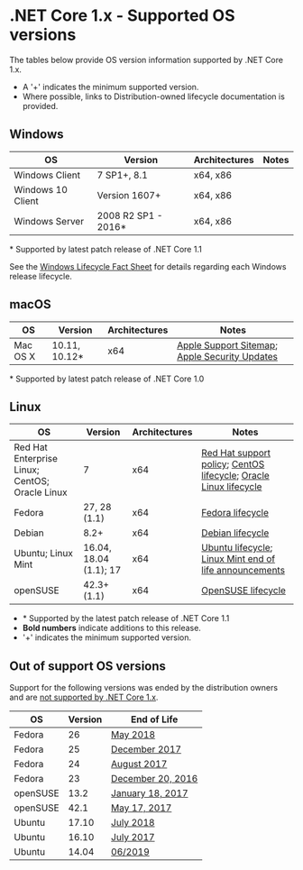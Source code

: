 # .NET Core 1.x - Supported OS versions

The tables below provide OS version information supported by .NET Core 1.x.

* A '+' indicates the minimum supported version.
* Where possible, links to Distribution-owned lifecycle documentation is provided.

## Windows

| OS                            | Version                        | Architectures| Notes |
| ------------------------------|--------------------------------|--------------|----- |
| Windows Client                | 7 SP1+, 8.1                  | x64, x86       | |
| Windows 10 Client             | Version 1607+                 | x64, x86       | |
| Windows Server                | 2008 R2 SP1 - 2016*            | x64, x86     | |

\* Supported by latest patch release of .NET Core 1.1

See the [Windows Lifecycle Fact Sheet](https://support.microsoft.com/help/13853/windows-lifecycle-fact-sheet) for details regarding each Windows release lifecycle.

## macOS

| OS                            | Version                        | Architectures| Notes |
| ------------------------------|--------------------------------|--------------|----- |
| Mac OS X                      | 10.11, 10.12*                  | x64          | [Apple Support Sitemap](https://support.apple.com/sitemap); [Apple Security Updates](https://support.apple.com/HT201222) |

\* Supported by latest patch release of .NET Core 1.0

## Linux

| OS                            | Version                        | Architectures| Notes |
| ------------------------------|--------------------------------|--------------|----- |
| Red Hat Enterprise Linux; CentOS; Oracle Linux | 7     | x64          | [Red Hat support policy](https://access.redhat.com/support/policy/updates/errata/); [CentOS lifecycle](https://wiki.centos.org/FAQ(2f)General.html); [Oracle Linux lifecycle](https://www.oracle.com/a/ocom/docs/elsp-lifetime-069338.pdf) |
| Fedora                        | 27, 28 (1.1)                   | x64          | [Fedora lifecycle](https://fedoraproject.org/wiki/End_of_life) |
| Debian                        | 8.2+                           | x64          | [Debian lifecycle](https://wiki.debian.org/DebianReleases) |
| Ubuntu; Linux Mint        | 16.04, 18.04 (1.1); 17     | x64    | [Ubuntu lifecycle](https://wiki.ubuntu.com/Releases); [Linux Mint end of life announcements](https://forums.linuxmint.com/search.php?keywords=%22end+of+life%22&terms=all&author=&sc=1&sf=titleonly&sr=posts&sk=t&sd=d&st=0&ch=300&t=0&submit=Search) |
| openSUSE                      | 42.3+ (1.1)                    | x64          | [OpenSUSE lifecycle](https://en.opensuse.org/Lifetime) |

* \* Supported by the latest patch release of .NET Core 1.1
* **Bold numbers** indicate additions to this release.
* '+' indicates the minimum supported version.

## Out of support OS versions

Support for the following versions was ended by the distribution owners and are [not supported by .NET Core 1.x](https://github.com/dotnet/core/blob/main/os-lifecycle-policy.md).

| OS         | Version  | End of Life |
| -----------|----------|------------- |
| Fedora     | 26       | [May 2018](https://fedoramagazine.org/fedora-26-end-life/) |
| Fedora     | 25       | [December 2017](https://fedoramagazine.org/fedora-25-end-life/) |
| Fedora     | 24       | [August 2017](https://fedoramagazine.org/fedora-24-eol/) |
| Fedora     | 23       | [December 20, 2016](https://lists.fedoraproject.org/archives/list/announce@lists.fedoraproject.org/thread/OHFCBTYXAO6NBH5BZZI3VIMIIL2ODFP5/) |
| openSUSE   | 13.2     | [January 18, 2017](https://lists.opensuse.org/opensuse-security-announce/2017-01/msg00033.html) |
| openSUSE   | 42.1     | [May 17, 2017](https://lists.opensuse.org/opensuse-security-announce/2017-05/msg00053.html) |
| Ubuntu     | 17.10    | [July 2018](https://lists.ubuntu.com/archives/ubuntu-announce/2018-July/000232.html) |
| Ubuntu     | 16.10    | [July 2017](https://lists.ubuntu.com/archives/ubuntu-announce/2017-July/000223.html) |
| Ubuntu     | 14.04    | [06/2019](https://wiki.ubuntu.com/Releases) |
